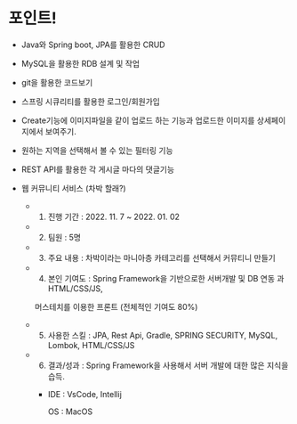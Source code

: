 
 # 포인트!

- Java와 Spring boot, JPA를 활용한 CRUD
- MySQL을 활용한 RDB 설계 및 작업
- git을 활용한 코드보기
- 스프링 시큐리티를 활용한 로그인/회원가입
- Create기능에 이미지파일을 같이 업로드 하는 기능과 업로드한 이미지를 상세페이지에서 보여주기.
- 원하는 지역을 선택해서 볼 수 있는 필터링 기능
- REST API를 활용한 각 게시글 마다의 댓글기능
    
    

- 웹 커뮤니티 서비스 (차박 할래?)
    - 1)  진행 기간 : 2022. 11. 7 ~ 2022. 01. 02
    - 2)  팀원 : 5명
    - 3)  주요 내용 : 차박이라는 마니아층 카테고리를 선택해서 커뮤티니 만들기
    - 4)  본인 기여도 : Spring Framework을 기반으로한 서버개발 및 DB 연동 과 HTML/CSS/JS,
        
        머스테치를 이용한 프론트 (전체적인 기여도 80%)
        
    - 5)  사용한 스킬 : JPA,  Rest Api, Gradle, SPRING SECURITY, MySQL, Lombok, HTML/CSS/JS
    - 6)  결과/성과  : Spring Framework을 사용해서 서버 개발에 대한 많은 지식을 습득.
        - IDE : VsCode, Intellij
            
            OS : MacOS
